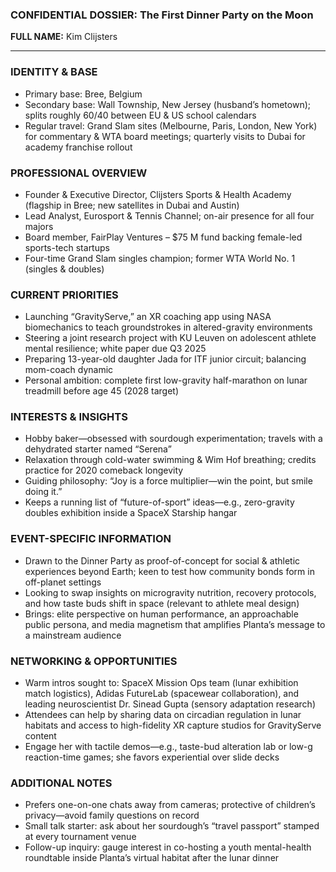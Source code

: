 ### CONFIDENTIAL DOSSIER: The First Dinner Party on the Moon

**FULL NAME:** Kim Clijsters

---
### IDENTITY & BASE
- Primary base: Bree, Belgium  
- Secondary base: Wall Township, New Jersey (husband’s hometown); splits roughly 60/40 between EU & US school calendars  
- Regular travel: Grand Slam sites (Melbourne, Paris, London, New York) for commentary & WTA board meetings; quarterly visits to Dubai for academy franchise rollout  

### PROFESSIONAL OVERVIEW
- Founder & Executive Director, Clijsters Sports & Health Academy (flagship in Bree; new satellites in Dubai and Austin)  
- Lead Analyst, Eurosport & Tennis Channel; on-air presence for all four majors  
- Board member, FairPlay Ventures – $75 M fund backing female-led sports-tech startups  
- Four-time Grand Slam singles champion; former WTA World No. 1 (singles & doubles)  

### CURRENT PRIORITIES
- Launching “GravityServe,” an XR coaching app using NASA biomechanics to teach groundstrokes in altered-gravity environments  
- Steering a joint research project with KU Leuven on adolescent athlete mental resilience; white paper due Q3 2025  
- Preparing 13-year-old daughter Jada for ITF junior circuit; balancing mom-coach dynamic  
- Personal ambition: complete first low-gravity half-marathon on lunar treadmill before age 45 (2028 target)  

### INTERESTS & INSIGHTS
- Hobby baker—obsessed with sourdough experimentation; travels with a dehydrated starter named “Serena”  
- Relaxation through cold-water swimming & Wim Hof breathing; credits practice for 2020 comeback longevity  
- Guiding philosophy: “Joy is a force multiplier—win the point, but smile doing it.”  
- Keeps a running list of “future-of-sport” ideas—e.g., zero-gravity doubles exhibition inside a SpaceX Starship hangar  

### EVENT-SPECIFIC INFORMATION
- Drawn to the Dinner Party as proof-of-concept for social & athletic experiences beyond Earth; keen to test how community bonds form in off-planet settings  
- Looking to swap insights on microgravity nutrition, recovery protocols, and how taste buds shift in space (relevant to athlete meal design)  
- Brings: elite perspective on human performance, an approachable public persona, and media magnetism that amplifies Planta’s message to a mainstream audience  

### NETWORKING & OPPORTUNITIES
- Warm intros sought to: SpaceX Mission Ops team (lunar exhibition match logistics), Adidas FutureLab (spacewear collaboration), and leading neuroscientist Dr. Sinead Gupta (sensory adaptation research)  
- Attendees can help by sharing data on circadian regulation in lunar habitats and access to high-fidelity XR capture studios for GravityServe content  
- Engage her with tactile demos—e.g., taste-bud alteration lab or low-g reaction-time games; she favors experiential over slide decks  

### ADDITIONAL NOTES
- Prefers one-on-one chats away from cameras; protective of children’s privacy—avoid family questions on record  
- Small talk starter: ask about her sourdough’s “travel passport” stamped at every tournament venue  
- Follow-up inquiry: gauge interest in co-hosting a youth mental-health roundtable inside Planta’s virtual habitat after the lunar dinner  